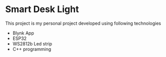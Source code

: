 # Smart Desk Light

This project is my personal project developed using following technologies 

* Blynk App
* ESP32
* WS2812b Led strip 
* C++ programming

